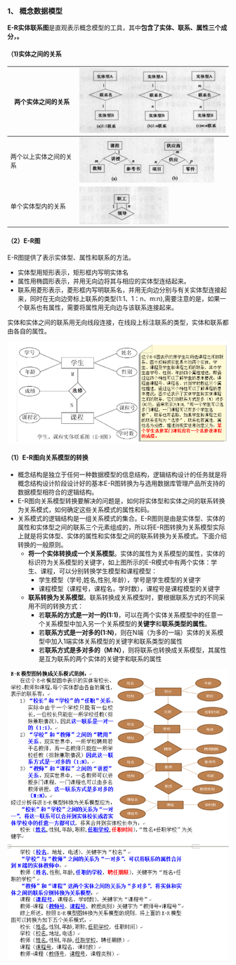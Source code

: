 ### **1、 概念数据模型**

**E-R实体联系图**是直观表示概念模型的工具，其中**包含了实体、联系、属性三个成分，。**

#### **（1)实体之间的关系**

| 两个实体之间的关系     | ![image-20241003110421749](./assets/image-20241003110421749.png) |
| ---------------------- | ------------------------------------------------------------ |
| 两个以上实体之间的关系 | ![image-20241003110429891](./assets/image-20241003110429891.png) |
| 单个实体型内的关系     | ![image-20241003110439346](./assets/image-20241003110439346.png) |

#### **（2）E-R图**

E-R图提供了表示实体型、属性和联系的方法。

- 实体型用矩形表示，矩形框内写明实体名
- 属性用椭圆形表示，并用无向边将其与相应的实体型连结起来。
- 联系用菱形表示，菱形框内写明联系名，并用无向边分别与有关实体型连接起来，同时在无向边旁标上联系的类型(1:1、1：n、m:n),需要注意的是，如果一个联系也有属性，需要将属性用无向边与该联系连接起来。

实体和实体之间的联系用无向线段连接，在线段上标注联系的类型，实体和联系都由各自的属性。

![image-20241003110451738](./assets/image-20241003110451738.png)

#### **（1）E-R图向关系模型的转换**

- 概念结构是独立于任何一种数据模型的信息结构，逻辑结构设计的任务就是将概念结构设计阶段设计好的基本E-R图转换为与选用数据库管理产品所支持的数据模型相符合的逻辑结构。
- E-R图向关系模型转换要解决的问题是，如何将实体型和实体之间的联系转换为关系模式，如何确定这些关系模式的属性和码。
- 关系模式的逻辑结构是一组关系模式的集合。E-R图则是由是实体型、实体的属性和实体型之间的联系三个元素组成的，所以将E-R图转换为关系模型实际上就是将实体型、实体的属性和实体型之间的联系转换为关系模式。下面介绍转换的一般原则。
  - **将一个实体转换成一个关系模型**。实体的属性为关系模型的属性，实体的标识符为关系模型的关键字，如上图所示的E-R模式中有两个实体：学生、课程，可以分别转换学生模型和课程模型：
    - 学生模型（学号,姓名,性别,年龄），学号是学生模型的关键字
    - 课程模型（课程号，课程名，学时数），课程号是课程模型的关键字
  - **联系转换为关系模型**。联系转换成关系模型时，要根据联系方式的不同采用不同的转换方式：
    - 若**联系的方式是一对一的(1:1)**，可以在两个实体关系模型中的任意一个关系模型中加入另一个关系模型的**关键字**和**联系类型的属性**。
    - 若**联系方式是一对多的(1:N)**，则在N端（为多的一端）实体的关系模型中加入1端实体关系模型的关键字和联系类型的属性
    - 若**联系方式是多对多的（M:N）**，则将联系也转换成关系模型，其属性是互为联系的两个实体的关键字和联系的属性

![image-20241003110501029](./assets/image-20241003110501029.png)